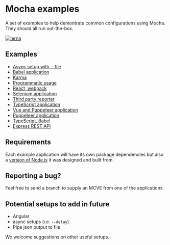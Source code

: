 # Mocha examples

A set of examples to help demontrate common configurations using Mocha. They should all run out-the-box.

[![lerna](https://img.shields.io/badge/maintained%20with-lerna-cc00ff.svg)](https://lerna.js.org/)


## Examples

* [Async setup with --file](packages/async-setup-with-file/)
* [Babel application](packages/babel/)
* [Karma](packages/karma/)
* [Programmatic usage](packages/programmatic-usage/)
* [React, webpack](packages/react-webpack)
* [Selenium application](packages/selenium/)
* [Third party reporter](packages/third-party-reporter/)
* [TypeScript application](packages/typescript/)
* [Vue and Puppeteer application](packages/vue-puppeteer/)
* [Puppeteer application](packages/puppeteer/)
* [TypeScript, Babel](packages/typescript-babel/)
* [Express REST API](packages/express-rest-api/)

## Requirements

Each example application will have its own package dependencies but also a [version of Node.js](https://docs.npmjs.com/files/package.json#engines) it was designed and built from.

## Reporting a bug?

Feel free to send a branch to supply an MCVE from one of the applications.

## Potential setups to add in future

- Angular
- async setups (i.e. `--delay`)
- Pipe json output to file

We welcome suggestions on other useful setups.
